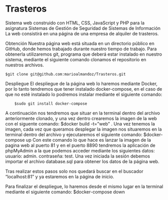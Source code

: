 # Trasteros
Sistema web construido con HTML, CSS, JavaScript y PHP para la asignatura Sistemas de Gestión de Seguridad de Sistemas de Información
La web consistirá en una página de una empresa de alquiler de trasteros.

Obtención
Nuestra página web está situada en un directorio público en GitHub, donde hemos trabajado durante nuestro tiempo de trabajo. Para obtenerla utilizaremos git, programa que deberá estar instalado en nuestro sistema, mediante el siguiente comando clonamos el repositorio en nuestros archivos.
~~~
$git clone git@github.com:marioalmandoz/Trasteros.git
~~~
Despliegue
	El despliegue de la página web lo haremos mediante Docker, por lo tanto tendremos que tener instalado docker-compose, en el caso de que no esté instalado lo podremos instalar mediante el siguiente comando: 
~~~
	$sudo git install docker-compose
~~~
A continuación nos tendremos que situar en la terminal dentro del archivo anteriormente clonado, y una vez dentro crearemos la imagen de la web con el siguente comando:
	$docker build -t=”web” .
Una vez tenemos la imagen, cada vez que queramos desplegar la imagen nos situaremos en la terminal dentro del archivo y ejecutaremos el siguiente comando:
	$docker-compose up
Con este comando lo que hace es lanzar la imagen de la pagina web al puerto 81 y en el puerto 8890 tendremos la aplicación de phpMyAdmin  a la que podemos acceder mediante los siguientes datos: 
usuario: admin.
contraseña: test.
Una vez iniciada la sesión debemos importar el archivo database.sql para obtener los datos de la página web. 

Tras realizar estos pasos solo nos quedará buscar en el buscador “localhost:81” y ya estaremos en la página de inicio.

Para finalizar el despliegue, lo haremos desde el mismo lugar en la terminal mediante el siguiente comando:
	$docker-compose down
